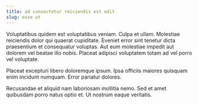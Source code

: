 ```yaml
---
title: ad consectetur reiciendis est odit
slug: esse ut
---
```


Voluptatibus quidem est voluptatibus veniam. Culpa et ullam. Molestiae reiciendis dolor qui quaerat cupiditate. Eveniet error sint tenetur dicta praesentium et consequatur voluptas. Aut eum molestiae impedit aut dolorem vel beatae illo nobis. Placeat adipisci voluptatem totam ad vel porro vel voluptate.

Placeat excepturi libero doloremque ipsum. Ipsa officiis maiores quisquam enim incidunt numquam. Error pariatur dolores.

Recusandae et aliquid nam laboriosam mollitia nemo. Sed et amet quibusdam porro natus optio et. Ut nostrum eaque veritatis.
